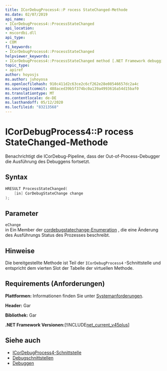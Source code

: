 ```yaml
---
title: ICorDebugProcess4::P rocess StateChanged-Methode
ms.date: 02/07/2019
api_name:
- ICorDebugProcess4::ProcessStateChanged
api_location:
- mscordbi.dll
api_type:
- COM
f1_keywords:
- ICorDebugProcess4::ProcessStateChanged
helpviewer_keywords:
- ICorDebugProcess4::ProcessStateChanged method [.NET Framework debugging]
topic_type:
- apiref
author: hoyosjs
ms.author: juhoyosa
ms.openlocfilehash: 910c411d2c63ce2c6cf262e28e08546657dc2a4c
ms.sourcegitcommit: 488aced39b5f374bc0a139a4993616a54d15baf0
ms.translationtype: MT
ms.contentlocale: de-DE
ms.lasthandoff: 05/12/2020
ms.locfileid: "83213568"
---
```

# <a name="icordebugprocess4processstatechanged-method"></a>ICorDebugProcess4::P rocess StateChanged-Methode

Benachrichtigt die ICorDebug-Pipeline, dass der Out-of-Process-Debugger die Ausführung des Debuggens fortsetzt.

## <a name="syntax"></a>Syntax

```cpp
HRESULT ProcessStateChanged(
    [in] CorDebugStateChange change
);
```

## <a name="parameters"></a>Parameter

 `eChange`\
in Ein Member der [cordebugstatechange-Enumeration](cordebugstatechange-enumeration.md) , die eine Änderung des Ausführungs Status des Prozesses beschreibt.

## <a name="remarks"></a>Hinweise

Die bereitgestellte Methode ist Teil der `ICorDebugProcess4` -Schnittstelle und entspricht dem vierten Slot der Tabelle der virtuellen Methode.

## <a name="requirements"></a>Requirements (Anforderungen)

 **Plattformen:** Informationen finden Sie unter [Systemanforderungen](../../get-started/system-requirements.md).

 **Header:** Gar

 **Bibliothek:** Gar

 **.NET Framework Versionen:**[!INCLUDE[net_current_v45plus](../../../../includes/net-current-v20plus-md.md)]

## <a name="see-also"></a>Siehe auch

- [ICorDebugProcess4-Schnittstelle](icordebugprocess4-interface.md)
- [Debugschnittstellen](debugging-interfaces.md)
- [Debuggen](index.md)
